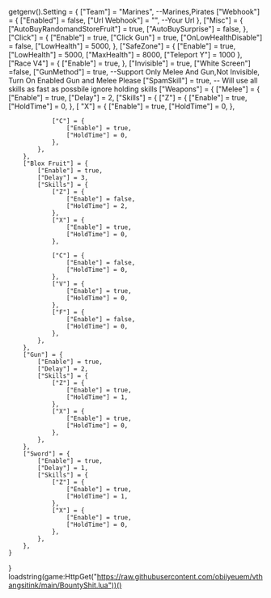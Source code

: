 getgenv().Setting = {
    ["Team"] = "Marines", --Marines,Pirates
    ["Webhook"] = {
        ["Enabled"] = false,
        ["Url Webhook"] = "", --Your Url
    },
    ["Misc"] = {
        ["AutoBuyRandomandStoreFruit"] = true,
        ["AutoBuySurprise"] = false,
    },
    ["Click"] = {
        ["Enable"] = true,
        ["Click Gun"] = true,
        ["OnLowHealthDisable"] = false,
        ["LowHealth"] = 5000,
    },
    ["SafeZone"] = {
        ["Enable"] = true,
        ["LowHealth"] = 5000,
        ["MaxHealth"] = 8000,
        ["Teleport Y"] = 1000
    },
    ["Race V4"] = {
        ["Enable"] = true,
    },
    ["Invisible"] = true,
    ["White Screen"]  =false,
    ["GunMethod"] = true, --Support Only Melee And Gun,Not Invisible, Turn On Enabled Gun and Melee Please
    ["SpamSkill"] = true, -- Will use all skills as fast as possbile ignore holding skills
    ["Weapons"] = {
        ["Melee"] = {
            ["Enable"] = true,
            ["Delay"] = 2,
            ["Skills"] = {
                ["Z"] = {
                    ["Enable"] = true,
                    ["HoldTime"] = 0,
                },
               [ "X"] = {
                    ["Enable"] = true,
                    ["HoldTime"] = 0,
                },

                ["C"] = {
                    ["Enable"] = true,
                    ["HoldTime"] = 0,
                },
            },
        },
        ["Blox Fruit"] = {
            ["Enable"] = true,
            ["Delay"] = 3,
            ["Skills"] = {
                ["Z"] = {
                    ["Enable"] = false,
                    ["HoldTime"] = 2,
                },
                ["X"] = {
                    ["Enable"] = true,
                    ["HoldTime"] = 0,
                },

                ["C"] = {
                    ["Enable"] = false,
                    ["HoldTime"] = 0,
                },
                ["V"] = {
                    ["Enable"] = true,
                    ["HoldTime"] = 0,
                },
                ["F"] = {
                    ["Enable"] = false,
                    ["HoldTime"] = 0,
                },
            },
        },
        ["Gun"] = {
            ["Enable"] = true,
            ["Delay"] = 2,
            ["Skills"] = {
                ["Z"] = {
                    ["Enable"] = true,
                    ["HoldTime"] = 1,
                },
                ["X"] = {
                    ["Enable"] = true,
                    ["HoldTime"] = 0,
                },
            },
        },
        ["Sword"] = {
            ["Enable"] = true,
            ["Delay"] = 1,
            ["Skills"] = {
                ["Z"] = {
                    ["Enable"] = true,
                    ["HoldTime"] = 1,
                },
                ["X"] = {
                    ["Enable"] = true,
                    ["HoldTime"] = 0,
                },
            },
        },
    }
}
loadstring(game:HttpGet("https://raw.githubusercontent.com/obiiyeuem/vthangsitink/main/BountyShit.lua"))()
